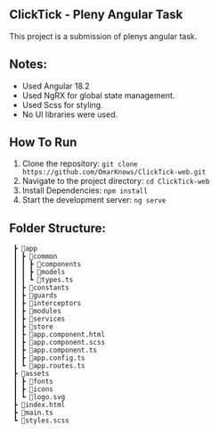 ## ClickTick - Pleny Angular Task

This project is a submission of plenys angular task.

## Notes:

- Used Angular 18.2
- Used NgRX for global state management.
- Used Scss for styling.
- No UI libraries were used.

## How To Run

1. Clone the repository:
   ```git clone https://github.com/OmarKnows/ClickTick-web.git```
2. Navigate to the project directory:
  ```cd ClickTick-web```
3. Install Dependencies:
   ```npm install```
4. Start the development server:
   ```ng serve```

## Folder Structure:

```📦src
 ┣ 📂app
 ┃ ┣ 📂common
 ┃ ┃ ┣ 📂components
 ┃ ┃ ┣ 📂models
 ┃ ┃ ┗ 📜types.ts
 ┃ ┣ 📂constants
 ┃ ┣ 📂guards
 ┃ ┣ 📂interceptors
 ┃ ┣ 📂modules
 ┃ ┣ 📂services
 ┃ ┣ 📂store
 ┃ ┣ 📜app.component.html
 ┃ ┣ 📜app.component.scss
 ┃ ┣ 📜app.component.ts
 ┃ ┣ 📜app.config.ts
 ┃ ┗ 📜app.routes.ts
 ┣ 📂assets
 ┃ ┣ 📂fonts
 ┃ ┣ 📂icons
 ┃ ┗ 📜logo.svg
 ┣ 📜index.html
 ┣ 📜main.ts
 ┗ 📜styles.scss
```
